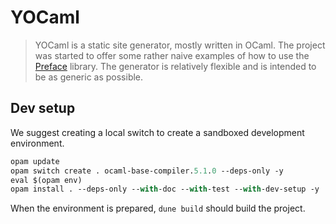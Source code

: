 # YOCaml

> YOCaml is a static site generator, mostly written in OCaml. The project was
> started to offer some rather naive examples of how to use the
> [Preface](https://github.com/xvw/yocaml) library. The generator is relatively
> flexible and is intended to be as generic as possible.

## Dev setup

We suggest creating a local switch to create a sandboxed development
environment.

```ocaml
opam update
opam switch create . ocaml-base-compiler.5.1.0 --deps-only -y
eval $(opam env)
opam install . --deps-only --with-doc --with-test --with-dev-setup -y
```

When the environment is prepared, `dune build` should build the project.

